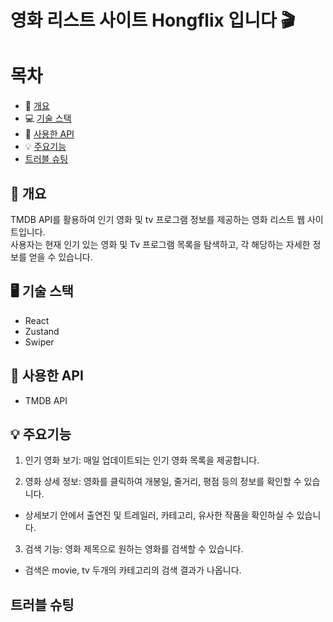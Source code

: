 # 영화 리스트 사이트 Hongflix 입니다 🎬

# 목차
- 📝 [개요](#-개요)
- 💻 [기술 스택](#-기술-스택)
- 🔎 [사용한 API](#-사용한-API)
- 💡 [주요기능](#-주요기능)
- [트러블 슈팅](#-트러블-슈팅)

## 📝 개요

TMDB API를 활용하여 인기 영화 및 tv 프로그램 정보를 제공하는 영화 리스트 웹 사이트입니다. <br>
사용자는 현재 인기 있는 영화 및 Tv 프로그램 목록을 탐색하고, 각 해당하는 자세한 정보를 얻을 수 있습니다.


## 🖥️ 기술 스택

* React
* Zustand
* Swiper

## 🔎 사용한 API

* TMDB API

## 💡 주요기능

1. 인기 영화 보기: 매일 업데이트되는 인기 영화 목록을 제공합니다.

2. 영화 상세 정보: 영화를 클릭하여 개봉일, 줄거리, 평점 등의 정보를 확인할 수 있습니다.
  * 상세보기 안에서 출연진 및 트레일러, 카테고리, 유사한 작품을 확인하실 수 있습니다. 

3. 검색 기능: 영화 제목으로 원하는 영화를 검색할 수 있습니다.
  * 검색은 movie, tv 두개의 카테고리의 검색 결과가 나옵니다.

 ## 트러블 슈팅

 

